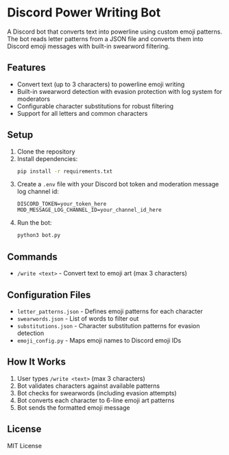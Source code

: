 # Discord Power Writing Bot

A Discord bot that converts text into powerline using custom emoji patterns. The bot reads letter patterns from a JSON file and converts them into Discord emoji messages with built-in swearword filtering.

## Features

- Convert text (up to 3 characters) to powerline emoji writing
- Built-in swearword detection with evasion protection with log system for moderators
- Configurable character substitutions for robust filtering
- Support for all letters and common characters

## Setup

1. Clone the repository
2. Install dependencies:
   ```bash
   pip install -r requirements.txt
   ```
3. Create a `.env` file with your Discord bot token and moderation message log channel id:
   ```
   DISCORD_TOKEN=your_token_here
   MOD_MESSAGE_LOG_CHANNEL_ID=your_channel_id_here
   ```
4. Run the bot:
   ```bash
   python3 bot.py
   ```

## Commands

- `/write <text>` - Convert text to emoji art (max 3 characters)

## Configuration Files

- `letter_patterns.json` - Defines emoji patterns for each character
- `swearwords.json` - List of words to filter out
- `substitutions.json` - Character substitution patterns for evasion detection
- `emoji_config.py` - Maps emoji names to Discord emoji IDs

## How It Works

1. User types `/write <text>` (max 3 characters)
2. Bot validates characters against available patterns
3. Bot checks for swearwords (including evasion attempts)
4. Bot converts each character to 6-line emoji art patterns
5. Bot sends the formatted emoji message

## License

MIT License 
